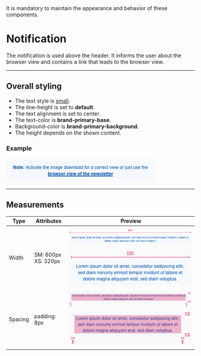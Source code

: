 <AlertWarning alertHeadline="Not modifiable">
It is mandatory to maintain the appearance and behavior of these components.
</AlertWarning>

# Notification

The notification is used above the header. It informs the user about the browser view and contains a link that leads to the browser view.

---

## Overall styling

- The text style is [small](../../General/Typography/Typography.md#small).
- The line-height is set to **default**.
- The text alignment is set to center.
- The text-color is **brand-primary-base**.
- Background-color is **brand-primary-background**.
- The height depends on the shown content.

### Example

![notification](assets/notification/default@1x.png)

---

## Measurements

| Type | Attributes | Preview |
|---|---|---|
| Width | SM: 600px <br> XS: 320px | ![notification width SM](assets/notification/SM/width@1x.png) <br> ![notification width XS](assets/notification/XS/width@1x.png) |
| Spacing | padding: 8px | ![notification spacing SM](assets/notification/SM/padding@1x.png) <br> ![notification spacing XS](assets/notification/XS/padding@1x.png) |
